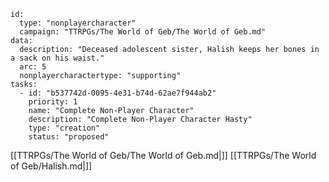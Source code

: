 
```RpgManager4
id: 
  type: "nonplayercharacter"
  campaign: "TTRPGs/The World of Geb/The World of Geb.md"
data: 
  description: "Deceased adolescent sister, Halish keeps her bones in a sack on his waist."
  arc: 5
  nonplayercharactertype: "supporting"
tasks: 
  - id: "b537742d-0095-4e31-b74d-62ae7f944ab2"
    priority: 1
    name: "Complete Non-Player Character"
    description: "Complete Non-Player Character Hasty"
    type: "creation"
    status: "proposed"
```

[[TTRPGs/The World of Geb/The World of Geb.md|]]
[[TTRPGs/The World of Geb/Halish.md|]]